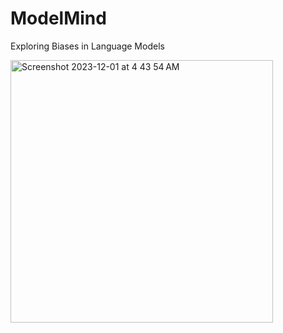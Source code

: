 # ModelMind
Exploring Biases in Language Models

<img width="420" alt="Screenshot 2023-12-01 at 4 43 54 AM" src="https://github.com/srimoyee1212/ModelMind/assets/30791239/e11f01d7-6b74-4979-9b15-8515e3e81ba0">

